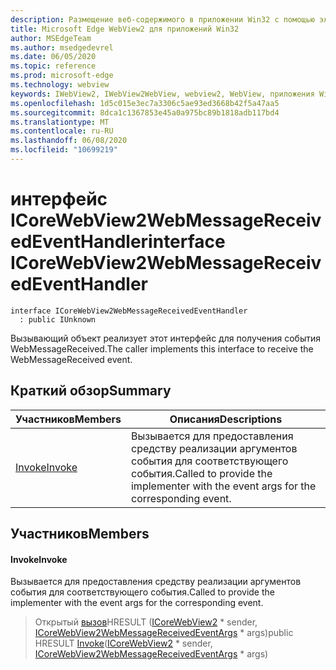 ```yaml
---
description: Размещение веб-содержимого в приложении Win32 с помощью элемента управления Microsoft Edge WebView2
title: Microsoft Edge WebView2 для приложений Win32
author: MSEdgeTeam
ms.author: msedgedevrel
ms.date: 06/05/2020
ms.topic: reference
ms.prod: microsoft-edge
ms.technology: webview
keywords: IWebView2, IWebView2WebView, webview2, WebView, приложения Win32, Win32, EDGE, ICoreWebView2, ICoreWebView2Controller, элемент управления "веб-браузер", HTML Edge
ms.openlocfilehash: 1d5c015e3ec7a3306c5ae93ed3668b42f5a47aa5
ms.sourcegitcommit: 8dca1c1367853e45a0a975bc89b1818adb117bd4
ms.translationtype: MT
ms.contentlocale: ru-RU
ms.lasthandoff: 06/08/2020
ms.locfileid: "10699219"
---
```

# <span data-ttu-id="35fde-104">интерфейс ICoreWebView2WebMessageReceivedEventHandler</span><span class="sxs-lookup"><span data-stu-id="35fde-104">interface ICoreWebView2WebMessageReceivedEventHandler</span></span> 

```
interface ICoreWebView2WebMessageReceivedEventHandler
  : public IUnknown
```

<span data-ttu-id="35fde-105">Вызывающий объект реализует этот интерфейс для получения события WebMessageReceived.</span><span class="sxs-lookup"><span data-stu-id="35fde-105">The caller implements this interface to receive the WebMessageReceived event.</span></span>

## <span data-ttu-id="35fde-106">Краткий обзор</span><span class="sxs-lookup"><span data-stu-id="35fde-106">Summary</span></span>

 <span data-ttu-id="35fde-107">Участников</span><span class="sxs-lookup"><span data-stu-id="35fde-107">Members</span></span>                        | <span data-ttu-id="35fde-108">Описания</span><span class="sxs-lookup"><span data-stu-id="35fde-108">Descriptions</span></span>
--------------------------------|---------------------------------------------
[<span data-ttu-id="35fde-109">Invoke</span><span class="sxs-lookup"><span data-stu-id="35fde-109">Invoke</span></span>](#invoke) | <span data-ttu-id="35fde-110">Вызывается для предоставления средству реализации аргументов события для соответствующего события.</span><span class="sxs-lookup"><span data-stu-id="35fde-110">Called to provide the implementer with the event args for the corresponding event.</span></span>

## <span data-ttu-id="35fde-111">Участников</span><span class="sxs-lookup"><span data-stu-id="35fde-111">Members</span></span>

#### <span data-ttu-id="35fde-112">Invoke</span><span class="sxs-lookup"><span data-stu-id="35fde-112">Invoke</span></span> 

<span data-ttu-id="35fde-113">Вызывается для предоставления средству реализации аргументов события для соответствующего события.</span><span class="sxs-lookup"><span data-stu-id="35fde-113">Called to provide the implementer with the event args for the corresponding event.</span></span>

> <span data-ttu-id="35fde-114">Открытый [вызов](#invoke)HRESULT ([ICoreWebView2](icorewebview2.md) \* sender, [ICoreWebView2WebMessageReceivedEventArgs](icorewebview2webmessagereceivedeventargs.md) \* args)</span><span class="sxs-lookup"><span data-stu-id="35fde-114">public HRESULT [Invoke](#invoke)([ICoreWebView2](icorewebview2.md) \* sender, [ICoreWebView2WebMessageReceivedEventArgs](icorewebview2webmessagereceivedeventargs.md) \* args)</span></span>

